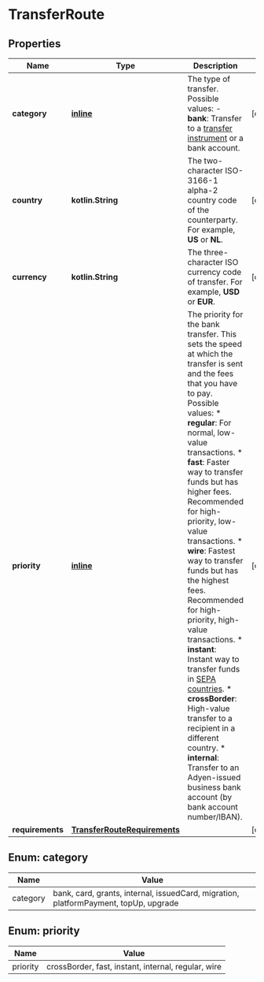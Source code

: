 
# TransferRoute

## Properties
Name | Type | Description | Notes
------------ | ------------- | ------------- | -------------
**category** | [**inline**](#Category) |  The type of transfer.   Possible values:    - **bank**: Transfer to a [transfer instrument](https://docs.adyen.com/api-explorer/#/legalentity/latest/post/transferInstruments__resParam_id) or a bank account.  |  [optional]
**country** | **kotlin.String** | The two-character ISO-3166-1 alpha-2 country code of the counterparty. For example, **US** or **NL**. |  [optional]
**currency** | **kotlin.String** | The three-character ISO currency code of transfer. For example, **USD** or **EUR**. |  [optional]
**priority** | [**inline**](#Priority) | The priority for the bank transfer. This sets the speed at which the transfer is sent and the fees that you have to pay. Possible values:  * **regular**: For normal, low-value transactions.  * **fast**: Faster way to transfer funds but has higher fees. Recommended for high-priority, low-value transactions.  * **wire**: Fastest way to transfer funds but has the highest fees. Recommended for high-priority, high-value transactions.  * **instant**: Instant way to transfer funds in [SEPA countries](https://www.ecb.europa.eu/paym/integration/retail/sepa/html/index.en.html).  * **crossBorder**: High-value transfer to a recipient in a different country.  * **internal**: Transfer to an Adyen-issued business bank account (by bank account number/IBAN). |  [optional]
**requirements** | [**TransferRouteRequirements**](TransferRouteRequirements.md) |  |  [optional]


<a name="Category"></a>
## Enum: category
Name | Value
---- | -----
category | bank, card, grants, internal, issuedCard, migration, platformPayment, topUp, upgrade


<a name="Priority"></a>
## Enum: priority
Name | Value
---- | -----
priority | crossBorder, fast, instant, internal, regular, wire



